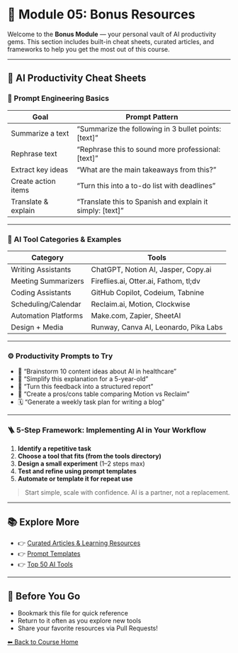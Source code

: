 # 🎁 Module 05: Bonus Resources

Welcome to the **Bonus Module** — your personal vault of AI productivity gems. This section includes built-in cheat sheets, curated articles, and frameworks to help you get the most out of this course.

---

## 🧠 AI Productivity Cheat Sheets

### 📌 Prompt Engineering Basics

| Goal | Prompt Pattern |
|------|----------------|
| Summarize a text | “Summarize the following in 3 bullet points: [text]” |
| Rephrase text | “Rephrase this to sound more professional: [text]” |
| Extract key ideas | “What are the main takeaways from this?” |
| Create action items | “Turn this into a to-do list with deadlines” |
| Translate & explain | “Translate this to Spanish and explain it simply: [text]” |

---

### 🧰 AI Tool Categories & Examples

| Category | Tools |
|---------|-------|
| Writing Assistants | ChatGPT, Notion AI, Jasper, Copy.ai |
| Meeting Summarizers | Fireflies.ai, Otter.ai, Fathom, tl;dv |
| Coding Assistants | GitHub Copilot, Codeium, Tabnine |
| Scheduling/Calendar | Reclaim.ai, Motion, Clockwise |
| Automation Platforms | Make.com, Zapier, SheetAI |
| Design + Media | Runway, Canva AI, Leonardo, Pika Labs |

---

### ⚙️ Productivity Prompts to Try

- 🧠 “Brainstorm 10 content ideas about AI in healthcare”
- 🧹 “Simplify this explanation for a 5-year-old”
- 🧾 “Turn this feedback into a structured report”
- 🧩 “Create a pros/cons table comparing Motion vs Reclaim”
- 🗓 “Generate a weekly task plan for writing a blog”

---

### 🪜 5-Step Framework: Implementing AI in Your Workflow

1. **Identify a repetitive task**
2. **Choose a tool that fits (from the tools directory)**
3. **Design a small experiment** (1–2 steps max)
4. **Test and refine using prompt templates**
5. **Automate or template it for repeat use**

> Start simple, scale with confidence. AI is a partner, not a replacement.

---

## 📚 Explore More

- 👉 [Curated Articles & Learning Resources](curated_articles.md)
- 👉 [Prompt Templates](../templates/prompt_templates.md)
- 👉 [Top 50 AI Tools](../tools/ai_tool_links.csv)

---

## 🏁 Before You Go

- Bookmark this file for quick reference
- Return to it often as you explore new tools
- Share your favorite resources via Pull Requests!

[⬅ Back to Course Home](../../README.md)
